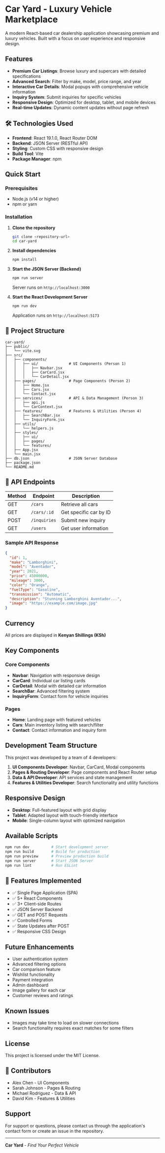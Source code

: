 # Car Yard - Luxury Vehicle Marketplace

A modern React-based car dealership application showcasing premium and luxury vehicles. Built with a focus on user experience and responsive design.

##  Features

- **Premium Car Listings**: Browse luxury and supercars with detailed specifications
- **Advanced Search**: Filter by make, model, price range, and year
- **Interactive Car Details**: Modal popups with comprehensive vehicle information
- **Inquiry System**: Submit inquiries for specific vehicles
- **Responsive Design**: Optimized for desktop, tablet, and mobile devices
- **Real-time Updates**: Dynamic content updates without page refresh

## 🛠 Technologies Used

- **Frontend**: React 19.1.0, React Router DOM
- **Backend**: JSON Server (RESTful API)
- **Styling**: Custom CSS with responsive design
- **Build Tool**: Vite
- **Package Manager**: npm

##  Quick Start

### Prerequisites
- Node.js (v14 or higher)
- npm or yarn

### Installation

1. **Clone the repository**
   ```bash
   git clone <repository-url>
   cd car-yard
   ```

2. **Install dependencies**
   ```bash
   npm install
   ```

3. **Start the JSON Server (Backend)**
   ```bash
   npm run server
   ```
   Server runs on `http://localhost:3000`

4. **Start the React Development Server**
   ```bash
   npm run dev
   ```
   Application runs on `http://localhost:5173`

## 📁 Project Structure

```
car-yard/
├── public/
│   └── vite.svg
├── src/
│   ├── components/
│   │   ├── ui/              # UI Components (Person 1)
│   │   │   ├── Navbar.jsx
│   │   │   ├── CarCard.jsx
│   │   │   └── CarDetail.jsx
│   ├── pages/               # Page Components (Person 2)
│   │   ├── Home.jsx
│   │   ├── Cars.jsx
│   │   └── Contact.jsx
│   ├── services/            # API & Data Management (Person 3)
│   │   ├── api.js
│   │   └── CarContext.jsx
│   ├── features/            # Features & Utilities (Person 4)
│   │   ├── SearchBar.jsx
│   │   └── InquiryForm.jsx
│   ├── utils/
│   │   └── helpers.js
│   ├── styles/
│   │   ├── ui/
│   │   ├── pages/
│   │   └── features/
│   ├── App.jsx
│   └── main.jsx
├── db.json                  # JSON Server Database
├── package.json
└── README.md
```

## 🔌 API Endpoints

| Method | Endpoint | Description |
|--------|----------|-------------|
| GET | `/cars` | Retrieve all cars |
| GET | `/cars/:id` | Get specific car by ID |
| POST | `/inquiries` | Submit new inquiry |
| GET | `/users` | Get user information |

### Sample API Response
```json
{
  "id": 1,
  "make": "Lamborghini",
  "model": "Aventador",
  "year": 2021,
  "price": 45000000,
  "mileage": 3000,
  "color": "Orange",
  "fuelType": "Gasoline",
  "transmission": "Automatic",
  "description": "Stunning Lamborghini Aventador...",
  "image": "https://example.com/image.jpg"
}
```

##  Currency

All prices are displayed in **Kenyan Shillings (KSh)**

## Key Components

### Core Components
- **Navbar**: Navigation with responsive design
- **CarCard**: Individual car listing cards
- **CarDetail**: Modal with detailed car information
- **SearchBar**: Advanced filtering system
- **InquiryForm**: Contact form for vehicle inquiries

### Pages
- **Home**: Landing page with featured vehicles
- **Cars**: Main inventory listing with search/filter
- **Contact**: Contact information and inquiry form

##  Development Team Structure

This project was developed by a team of 4 developers:

1. **UI Components Developer**: Navbar, CarCard, Modal components
2. **Pages & Routing Developer**: Page components and React Router setup
3. **Data & API Developer**: API services and state management
4. **Features & Utilities Developer**: Search functionality and utility functions

##  Responsive Design

- **Desktop**: Full-featured layout with grid display
- **Tablet**: Adapted layout with touch-friendly interface
- **Mobile**: Single-column layout with optimized navigation

##  Available Scripts

```bash
npm run dev          # Start development server
npm run build        # Build for production
npm run preview      # Preview production build
npm run server       # Start JSON Server
npm run lint         # Run ESLint
```

## 🌟 Features Implemented

- ✅ Single Page Application (SPA)
- ✅ 5+ React Components
- ✅ 3+ Client-side Routes
- ✅ JSON Server Backend
- ✅ GET and POST Requests
- ✅ Controlled Forms
- ✅ State Updates after POST
- ✅ Responsive CSS Design

##  Future Enhancements

- User authentication system
- Advanced filtering options
- Car comparison feature
- Wishlist functionality
- Payment integration
- Admin dashboard
- Image gallery for each car
- Customer reviews and ratings

##  Known Issues

- Images may take time to load on slower connections
- Search functionality requires exact matches for some filters

## License

This project is licensed under the MIT License.

## 👥 Contributors

- Alex Chen - UI Components
- Sarah Johnson - Pages & Routing  
- Michael Rodriguez - Data & API
- David Kim - Features & Utilities

##  Support

For support or questions, please contact us through the application's contact form or create an issue in the repository.

---

**Car Yard** - *Find Your Perfect Vehicle* 